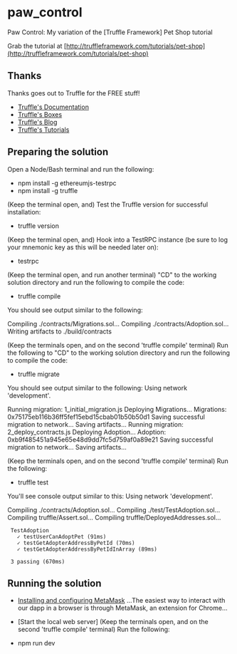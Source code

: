 ﻿# paw_control
Paw Control: My variation of the [Truffle Framework] Pet Shop tutorial

Grab the tutorial at [http://truffleframework.com/tutorials/pet-shop](http://truffleframework.com/tutorials/pet-shop)

## Thanks

Thanks goes out to Truffle for the FREE stuff!

* [Truffle's Documentation](http://truffleframework.com/docs)
* [Truffle's Boxes](http://truffleframework.com/boxes)
* [Truffle's Blog](http://truffleframework.com/blog)
* [Truffle's Tutorials](http://truffleframework.com/tutorials)

## Preparing the solution

Open a Node/Bash terminal and run the following:

* npm install -g ethereumjs-testrpc
* npm install -g truffle

(Keep the terminal open, and) Test the Truffle version for successful installation:

* truffle version

(Keep the terminal open, and) Hook into a TestRPC instance (be sure to log your mnemonic key as this will be needed later on):

* testrpc

(Keep the terminal open, and run another terminal) "CD" to the working solution directory and run the following to compile the code:

* truffle compile

You should see output similar to the following:

Compiling ./contracts/Migrations.sol...
Compiling ./contracts/Adoption.sol...
Writing artifacts to ./build/contracts

(Keep the terminals open, and on the second 'truffle compile' terminal) Run the following to "CD" to the working solution directory and run the following to compile the code:

* truffle migrate

You should see output similar to the following:
Using network 'development'.

Running migration: 1_initial_migration.js
  Deploying Migrations...
  Migrations: 0x75175eb116b36ff5fef15ebd15cbab01b50b50d1
Saving successful migration to network...
Saving artifacts...
Running migration: 2_deploy_contracts.js
  Deploying Adoption...
  Adoption: 0xb9f485451a945e65e48d9dd7fc5d759af0a89e21
Saving successful migration to network...
Saving artifacts...

(Keep the terminals open, and on the second 'truffle compile' terminal) Run the following:

* truffle test

You'll see console output similar to this:
   Using network 'development'.

   Compiling ./contracts/Adoption.sol...
   Compiling ./test/TestAdoption.sol...
   Compiling truffle/Assert.sol...
   Compiling truffle/DeployedAddresses.sol...

	 TestAdoption
	   ✓ testUserCanAdoptPet (91ms)
	   ✓ testGetAdopterAddressByPetId (70ms)
	   ✓ testGetAdopterAddressByPetIdInArray (89ms)

	 3 passing (670ms)

## Running the solution

* [Installing and configuring MetaMask](http://truffleframework.com/tutorials/pet-shop#installing-and-configuring-metamask) ...The easiest way to interact with our dapp in a browser is through MetaMask, an extension for Chrome...
* [Start the local web server] (Keep the terminals open, and on the second 'truffle compile' terminal) Run the following:

* npm run dev
